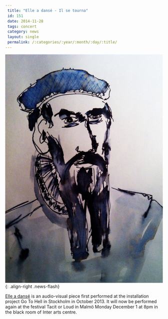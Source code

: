 ```yaml
---
 title: "Elle a dansé - Il se tourna"
 id: 151
 date: 2014-11-28
 tags: concert
 category: news
 layout: single
 permalink: /:categories/:year/:month/:day/:title/
---
```

![image-right](/assets/images/elisk.jpg){: .align-right .news-flash}

<a href="http://www.henrikfrisk.com/index.jsp?metaId=music&id=comp&field=id&query=18&show=1#18">Elle a dansé</a> is an audio-visual piece first performed at the installation project Go To Hell in Stockholm in October 2013. It will now be performed again at the festival Tacit or Loud in Malmö Monday December 1 at 8pm in the black room of Inter arts centre.

